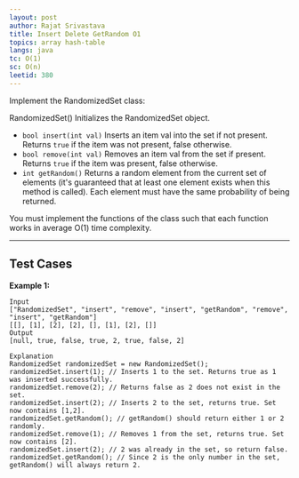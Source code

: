```yaml
---
layout: post
author: Rajat Srivastava
title: Insert Delete GetRandom O1
topics: array hash-table
langs: java
tc: O(1)
sc: O(n)
leetid: 380
---
```


Implement the RandomizedSet class:

RandomizedSet() Initializes the RandomizedSet object.
- `bool insert(int val)` Inserts an item val into the set if not present. Returns `true` if the item was not present, false otherwise.
- `bool remove(int val)` Removes an item val from the set if present. Returns `true` if the item was present, false otherwise.
- `int getRandom()` Returns a random element from the current set of elements (it's guaranteed that at least one element exists when this method is called). Each element must have the same probability of being returned.

You must implement the functions of the class such that each function works in average O(1) time complexity.

---

## Test Cases

**Example 1:** 
```
Input
["RandomizedSet", "insert", "remove", "insert", "getRandom", "remove", "insert", "getRandom"]
[[], [1], [2], [2], [], [1], [2], []]
Output
[null, true, false, true, 2, true, false, 2]

Explanation
RandomizedSet randomizedSet = new RandomizedSet();
randomizedSet.insert(1); // Inserts 1 to the set. Returns true as 1 was inserted successfully.
randomizedSet.remove(2); // Returns false as 2 does not exist in the set.
randomizedSet.insert(2); // Inserts 2 to the set, returns true. Set now contains [1,2].
randomizedSet.getRandom(); // getRandom() should return either 1 or 2 randomly.
randomizedSet.remove(1); // Removes 1 from the set, returns true. Set now contains [2].
randomizedSet.insert(2); // 2 was already in the set, so return false.
randomizedSet.getRandom(); // Since 2 is the only number in the set, getRandom() will always return 2.
```